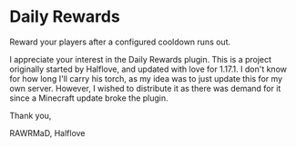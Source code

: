 # Daily Rewards
Reward your players after a configured cooldown runs out.

I appreciate your interest in the Daily Rewards plugin. This is a project originally started by Halflove, and updated with love for 1.17.1. I don't know for how long I'll carry his torch, as my idea was to just update this for my own server. However, I wished to distribute it as there was demand for it since a Minecraft update broke the plugin.

Thank you,

RAWRMaD, Halflove
